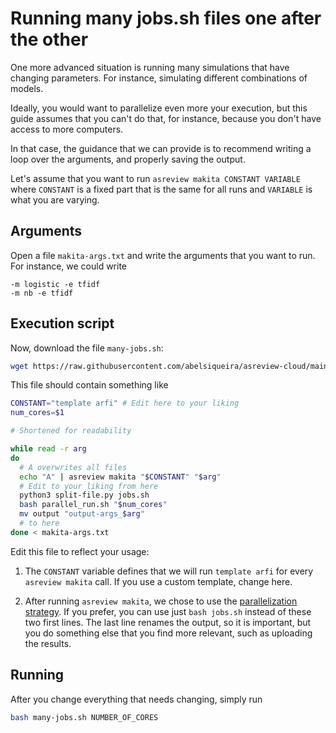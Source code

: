 # Running many jobs.sh files one after the other

One more advanced situation is running many simulations that have changing parameters.
For instance, simulating different combinations of models.

Ideally, you would want to parallelize even more your execution, but this guide assumes that you can't do that, for instance, because you don't have access to more computers.

In that case, the guidance that we can provide is to recommend writing a loop over the arguments, and properly saving the output.

Let's assume that you want to run `asreview makita CONSTANT VARIABLE` where `CONSTANT` is a fixed part that is the same for all runs and `VARIABLE` is what you are varying.

## Arguments

Open a file `makita-args.txt` and write the arguments that you want to run.
For instance, we could write

```plaintext
-m logistic -e tfidf
-m nb -e tfidf
```

## Execution script

Now, download the file `many-jobs.sh`:

```bash
wget https://raw.githubusercontent.com/abelsiqueira/asreview-cloud/main/many-jobs.sh
```

This file should contain something like

```bash
CONSTANT="template arfi" # Edit here to your liking
num_cores=$1

# Shortened for readability

while read -r arg
do
  # A overwrites all files
  echo "A" | asreview makita "$CONSTANT" "$arg"
  # Edit to your liking from here
  python3 split-file.py jobs.sh
  bash parallel_run.sh "$num_cores"
  mv output "output-args_$arg"
  # to here
done < makita-args.txt
```

Edit this file to reflect your usage:

1. The `CONSTANT` variable defines that we will run `template arfi` for every `asreview makita` call. If you use a custom template, change here.

2. After running `asreview makita`, we chose to use the [parallelization strategy](20-parallel.md). If you prefer, you can use just `bash jobs.sh` instead of these two first lines. The last line renames the output, so it is important, but you do something else that you find more relevant, such as uploading the results.

## Running

After you change everything that needs changing, simply run

```bash
bash many-jobs.sh NUMBER_OF_CORES
```
